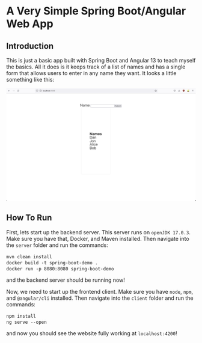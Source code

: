# A Very Simple Spring Boot/Angular Web App

## Introduction

This is just a basic app built with Spring Boot and Angular 13 to teach myself the basics. All it does is it keeps track of a list of names and has a single form that allows users to enter in any name they want. It looks a little something like this:

![Alt text](./Demo-Website-Screenshot.png)

## How To Run

First, lets start up the backend server. This server runs on `openJDK 17.0.3`. Make sure you have that, Docker, and Maven installed. Then navigate into the `server` folder and run the commands:
````
mvn clean install
docker build -t spring-boot-demo .
docker run -p 8080:8080 spring-boot-demo
````
and the backend server should be running now!

Now, we need to start up the frontend client. Make sure you have `node`, `npm`, and `@angular/cli`
installed. Then navigate into the `client` folder and run the commands:

````
npm install
ng serve --open
````
and now you should see the website fully working at `localhost:4200`!